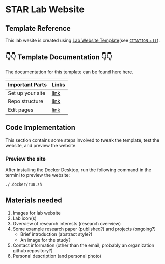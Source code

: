 # STAR Lab Website

## Template Reference
This lab wesite is created using [Lab Website Template](https://github.com/greenelab/lab-website-template)(see [`CITATION.cff`](CITATION.cff)).

## 👇👇 Template Documentation 👇👇
The documentation for this template can be found here [here](https://greene-lab.gitbook.io/lab-website-template-docs).
 
| Important Parts       | Links                    |
|-----------------------|--------------------------|
| Set up your site      | [link](https://greene-lab.gitbook.io/lab-website-template-docs/getting-started/set-up-your-site)|
| Repo structure        | [link](https://greene-lab.gitbook.io/lab-website-template-docs/basics/repo-structure)|
| Edit pages            | [link](https://greene-lab.gitbook.io/lab-website-template-docs/basics/edit-pages)|

## Code Implementation
This section contains some steps involved to tweak the template, test the website, and preview the website.

### Preview the site
After installing the Docker Desktop, run the following command in the terminl to preview the website:

```bash
./.docker/run.sh
```

## Materials needed
1. Images for lab website
2. Lab icon(s)
3. Overview of research interests (research overview)
4. Some example research paper (published?) and projects (ongoing?)
    - Brief introduction (abstract style?)
    - An image for the study?
5. Contact information (other than the email; probably an organization github repository?)
6. Personal description (and personal photo)